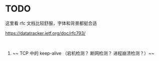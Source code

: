 # TODO

这里看 rfc 文档比较舒服，字体和背景都挺合适

https://datatracker.ietf.org/doc/rfc793/

<br>

1. ~~ TCP 中的 keep-alive （宕机检测？ 断网检测？ 进程崩溃检测？）~~